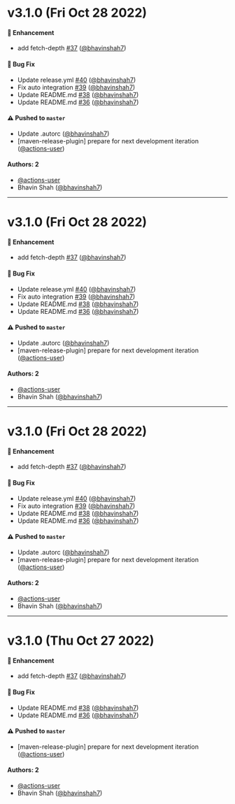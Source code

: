 # v3.1.0 (Fri Oct 28 2022)

#### 🚀 Enhancement

- add fetch-depth [#37](https://github.com/graph-quilt/graphql-xtext/pull/37) ([@bhavinshah7](https://github.com/bhavinshah7))

#### 🐛 Bug Fix

- Update release.yml [#40](https://github.com/graph-quilt/graphql-xtext/pull/40) ([@bhavinshah7](https://github.com/bhavinshah7))
- Fix auto integration [#39](https://github.com/graph-quilt/graphql-xtext/pull/39) ([@bhavinshah7](https://github.com/bhavinshah7))
- Update README.md [#38](https://github.com/graph-quilt/graphql-xtext/pull/38) ([@bhavinshah7](https://github.com/bhavinshah7))
- Update README.md [#36](https://github.com/graph-quilt/graphql-xtext/pull/36) ([@bhavinshah7](https://github.com/bhavinshah7))

#### ⚠️ Pushed to `master`

- Update .autorc ([@bhavinshah7](https://github.com/bhavinshah7))
- [maven-release-plugin] prepare for next development iteration ([@actions-user](https://github.com/actions-user))

#### Authors: 2

- [@actions-user](https://github.com/actions-user)
- Bhavin Shah ([@bhavinshah7](https://github.com/bhavinshah7))

---

# v3.1.0 (Fri Oct 28 2022)

#### 🚀 Enhancement

- add fetch-depth [#37](https://github.com/graph-quilt/graphql-xtext/pull/37) ([@bhavinshah7](https://github.com/bhavinshah7))

#### 🐛 Bug Fix

- Update release.yml [#40](https://github.com/graph-quilt/graphql-xtext/pull/40) ([@bhavinshah7](https://github.com/bhavinshah7))
- Fix auto integration [#39](https://github.com/graph-quilt/graphql-xtext/pull/39) ([@bhavinshah7](https://github.com/bhavinshah7))
- Update README.md [#38](https://github.com/graph-quilt/graphql-xtext/pull/38) ([@bhavinshah7](https://github.com/bhavinshah7))
- Update README.md [#36](https://github.com/graph-quilt/graphql-xtext/pull/36) ([@bhavinshah7](https://github.com/bhavinshah7))

#### ⚠️ Pushed to `master`

- Update .autorc ([@bhavinshah7](https://github.com/bhavinshah7))
- [maven-release-plugin] prepare for next development iteration ([@actions-user](https://github.com/actions-user))

#### Authors: 2

- [@actions-user](https://github.com/actions-user)
- Bhavin Shah ([@bhavinshah7](https://github.com/bhavinshah7))

---

# v3.1.0 (Fri Oct 28 2022)

#### 🚀 Enhancement

- add fetch-depth [#37](https://github.com/graph-quilt/graphql-xtext/pull/37) ([@bhavinshah7](https://github.com/bhavinshah7))

#### 🐛 Bug Fix

- Update release.yml [#40](https://github.com/graph-quilt/graphql-xtext/pull/40) ([@bhavinshah7](https://github.com/bhavinshah7))
- Fix auto integration [#39](https://github.com/graph-quilt/graphql-xtext/pull/39) ([@bhavinshah7](https://github.com/bhavinshah7))
- Update README.md [#38](https://github.com/graph-quilt/graphql-xtext/pull/38) ([@bhavinshah7](https://github.com/bhavinshah7))
- Update README.md [#36](https://github.com/graph-quilt/graphql-xtext/pull/36) ([@bhavinshah7](https://github.com/bhavinshah7))

#### ⚠️ Pushed to `master`

- Update .autorc ([@bhavinshah7](https://github.com/bhavinshah7))
- [maven-release-plugin] prepare for next development iteration ([@actions-user](https://github.com/actions-user))

#### Authors: 2

- [@actions-user](https://github.com/actions-user)
- Bhavin Shah ([@bhavinshah7](https://github.com/bhavinshah7))

---

# v3.1.0 (Thu Oct 27 2022)

#### 🚀 Enhancement

- add fetch-depth [#37](https://github.com/graph-quilt/graphql-xtext/pull/37) ([@bhavinshah7](https://github.com/bhavinshah7))

#### 🐛 Bug Fix

- Update README.md [#38](https://github.com/graph-quilt/graphql-xtext/pull/38) ([@bhavinshah7](https://github.com/bhavinshah7))
- Update README.md [#36](https://github.com/graph-quilt/graphql-xtext/pull/36) ([@bhavinshah7](https://github.com/bhavinshah7))

#### ⚠️ Pushed to `master`

- [maven-release-plugin] prepare for next development iteration ([@actions-user](https://github.com/actions-user))

#### Authors: 2

- [@actions-user](https://github.com/actions-user)
- Bhavin Shah ([@bhavinshah7](https://github.com/bhavinshah7))

